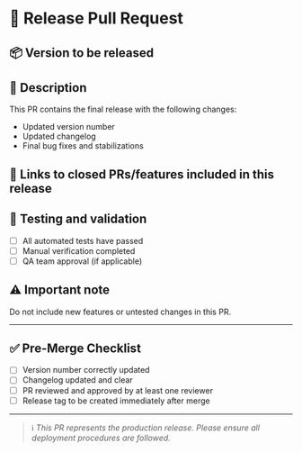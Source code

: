 # 🚀 Release Pull Request

## 📦 Version to be released
<!-- Specify the version being released (e.g., 1.0.0) -->

## 📝 Description
This PR contains the final release with the following changes:
- Updated version number
- Updated changelog
- Final bug fixes and stabilizations

## 🔗 Links to closed PRs/features included in this release
<!-- List the main features or bug fixes included -->

## 🧪 Testing and validation
- [ ] All automated tests have passed
- [ ] Manual verification completed
- [ ] QA team approval (if applicable)

## ⚠️ Important note
Do not include new features or untested changes in this PR.

---

## ✅ Pre-Merge Checklist
- [ ] Version number correctly updated
- [ ] Changelog updated and clear
- [ ] PR reviewed and approved by at least one reviewer
- [ ] Release tag to be created immediately after merge

---

> ℹ️ _This PR represents the production release. Please ensure all deployment procedures are followed._
